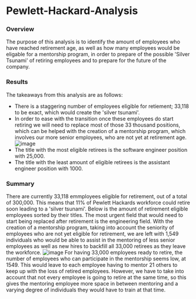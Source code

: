 # Pewlett-Hackard-Analysis

### Overview
The purpose of this analysis is to identify the amount of employees who have reached retirement age, as well as how many employees would be eligable for a mentorship program, in order to prepare of the possible 'Silver Tsunami' of retiring employees and to prepare for the future of the company.


### Results

The takeaways from this analysis are as follows:
- There is a staggering number of employees eligible for retiement; 33,118 to be exact, which would create the 'silver tsunami'.
- In order to ease with the transition once these employees do start retiring we will need to replace most of those 33 thousand positions, which can be helped with the creation of a mentorship program, which involves our more senior employees, who are not yet at retirement age.
![image](https://user-images.githubusercontent.com/102704559/170893410-60529a3d-b24e-4f3a-8a9a-e7636f425dad.png)
- The title with the most eligible retirees is the software engineer position with 25,000.
- The title with the least amount of eligible retirees is the assistant engineer position with 1000.

### Summary

There are currently 33,118 emmployees eligible for retirement, out of a total of 300,000. This means that 11% of Pewlett Hackards workforce could retire soon leading to a 'silver tsunami'. Below is the amount of retirement eligible employees sorted by their titles. The most urgent field that would need to start being replaced after retirement is the engineering field.
With the creation of a mentorship program, taking into account the seniority of employees who are not yet eligible for retirement, we are left with 1,549 individuals who would be able to assist in the mentoring of less senior employees as well as new hires to backfill all 33,000 retirees as they leave the workforce.
![image](https://user-images.githubusercontent.com/102704559/170893735-0decced2-2bc1-4eab-a558-ac5e01754254.png)
For having 33,000 employees ready to retire, the number of employees who can participate in the mentorship seems low, at 1549. This would leave to each employee having to mentor 21 others to keep up with the loss of retired employees. However, we have to take into account that not every employee is going to retire at the same time, so this gives the mentoring employee more space in between mentoring and a varying degree of individuals they would have to train at that time.
